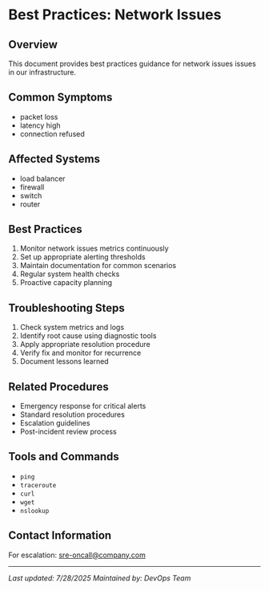 # Best Practices: Network Issues

## Overview
This document provides best practices guidance for network issues issues in our infrastructure.

## Common Symptoms
- packet loss
- latency high
- connection refused

## Affected Systems
- load balancer
- firewall
- switch
- router

## Best Practices
1. Monitor network issues metrics continuously
2. Set up appropriate alerting thresholds
3. Maintain documentation for common scenarios
4. Regular system health checks
5. Proactive capacity planning

## Troubleshooting Steps
1. Check system metrics and logs
2. Identify root cause using diagnostic tools
3. Apply appropriate resolution procedure
4. Verify fix and monitor for recurrence
5. Document lessons learned

## Related Procedures
- Emergency response for critical alerts
- Standard resolution procedures
- Escalation guidelines
- Post-incident review process

## Tools and Commands
- `ping`
- `traceroute`
- `curl`
- `wget`
- `nslookup`

## Contact Information
For escalation: sre-oncall@company.com

---
*Last updated: 7/28/2025*
*Maintained by: DevOps Team*
